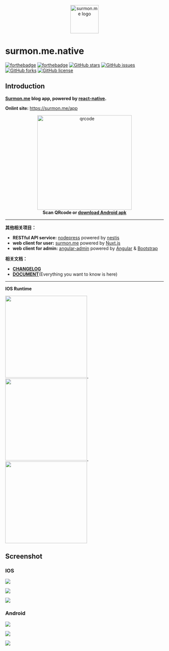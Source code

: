<p align="center">
  <img src="https://raw.githubusercontent.com/surmon-china/surmon.me/master/static/icon.png" height="90" alt="surmon.me logo" />
</p>

# surmon.me.native
[![forthebadge](https://forthebadge.com/images/badges/built-with-love.svg)](https://forthebadge.com)
[![forthebadge](https://forthebadge.com/images/badges/uses-js.svg)](https://forthebadge.com)
[![GitHub stars](https://img.shields.io/github/stars/surmon-china/surmon.me.native.svg?style=for-the-badge)](https://github.com/surmon-china/surmon.me.native/stargazers)
[![GitHub issues](https://img.shields.io/github/issues/surmon-china/surmon.me.native.svg?style=for-the-badge)](https://github.com/surmon-china/surmon.me.native/issues)
[![GitHub forks](https://img.shields.io/github/forks/surmon-china/surmon.me.native.svg?style=for-the-badge)](https://github.com/surmon-china/surmon.me.native/network)
[![GitHub license](https://img.shields.io/github/license/surmon-china/surmon.me.native.svg?style=for-the-badge)](https://github.com/surmon-china/surmon.me.native)

## Introduction

**[Surmon.me](https://github.com/surmon-china/surmon.me) blog app, powered by [react-native](https://github.com/facebook/react-native).**

**Onlint site:** https://surmon.me/app

<p align="center">
  <img src="https://raw.githubusercontent.com/surmon-china/surmon.me.native/master/screenshots/download-url.png" height="300" alt="qrcode" />
  <br>
  <strong>
    <span>Scan QRcode or</span>
    <a href="https://raw.githubusercontent.com/surmon-china/surmon.me.native/master/dist/surmon.me.apk">download Android apk</a>
  </strong>
</p>

---

**其他相关项目：**
- **RESTful API service:** [nodepress](https://github.com/surmon-china/nodepress) powered by [nestjs](https://github.com/nestjs/nest)
- **web client for user:** [surmon.me](https://github.com/surmon-china/surmon.me) powered by [Nuxt.js](https://github.com/nuxt/nuxt.js)
- **web client for admin:** [angular-admin](https://github.com/surmon-china/angular-admin) powered by [Angular](https://github.com/angular/angular) & [Bootstrap](https://github.com/twbs/bootstrap)


**相关文档：**
- **[CHANGELOG](https://github.com/surmon-china/surmon.me.native/CHANGE_LOG.md)**
- **[DOCUMENT](https://github.com/surmon-china/surmon.me.native/DOCUMENT.md)**(Everything you want to know is here)

---

**IOS Runtime**

<a href="https://raw.githubusercontent.com/surmon-china/surmon.me.native/master/screenshots/g-1.gif" target="_blank">
  <img src="https://raw.githubusercontent.com/surmon-china/surmon.me.native/master/screenshots/g-1.gif" width="260px" />
</a>
<span>&nbsp;&nbsp;&nbsp;&nbsp;&nbsp;</span>
<a href="https://raw.githubusercontent.com/surmon-china/surmon.me.native/master/screenshots/g-2.gif" target="_blank">
  <img src="https://raw.githubusercontent.com/surmon-china/surmon.me.native/master/screenshots/g-2.gif" width="260px" />
</a>
<span>&nbsp;&nbsp;&nbsp;&nbsp;&nbsp;</span>
<a href="https://raw.githubusercontent.com/surmon-china/surmon.me.native/master/screenshots/g-3.gif" target="_blank">
  <img src="https://raw.githubusercontent.com/surmon-china/surmon.me.native/master/screenshots/g-3.gif" width="260px" />
</a>

## Screenshot

### IOS

![](https://raw.githubusercontent.com/surmon-china/surmon.me.native/master/screenshots/ios/p-1.jpg)

![](https://raw.githubusercontent.com/surmon-china/surmon.me.native/master/screenshots/ios/p-2.jpg)

![](https://raw.githubusercontent.com/surmon-china/surmon.me.native/master/screenshots/ios/p-3.jpg)

### Android

![](https://raw.githubusercontent.com/surmon-china/surmon.me.native/master/screenshots/android/p-1.jpg)

![](https://raw.githubusercontent.com/surmon-china/surmon.me.native/master/screenshots/android/p-2.jpg)

![](https://raw.githubusercontent.com/surmon-china/surmon.me.native/master/screenshots/android/p-3.jpg)

